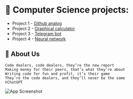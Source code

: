 # 🩻 Computer Science projects:
- Project 1 - [Github analog](https://github.com)
- Project 2 - [Graphical calculator](https://github.com/Akselevich/code_dealers/tree/main/code_dealers/02_calc)
- Project 3 - [Telegram bot](https://github.com/Akselevich/code_dealers/tree/main/code_dealers/03_tgbot)
- Project 4 - [Neural network](https://pytorch.org/get-started/locally/)


## 🚀 About Us
    Code dealers, code dealers, they’re the new report  
    Making money for their peers, that’s what they’re about  
    Writing code for fun and profit, it’s their game  
    They’re the code dealers, and they’ll never be the same  
    ©ChatGPT
   ![App Screenshot](https://media.tenor.com/x8v1oNUOmg4AAAAd/rickroll-roll.gif)
